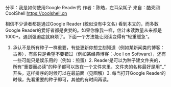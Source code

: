 分享：我是如何使用Google Reader的
作者：陈皓，左耳朵耗子
来自：酷壳网 CoolShell https://coolshell.cn

相信不少读者都是通过Google Reader (貌似没有中文名) 看到本文的，而多数Google Reader的爱好者都是贪婪的。如果你像我一样，估计未读数量从来都是1000+。遇到强迫症就麻烦了。下面一个方法能让阅读变得有“轻重缓急”。
1. 承认不是所有种子一样重要，有些更新你想立刻知道（例如某新闻类的博客：古奥），有些只是希望不要错过（例如某经典博客：Joe l on Software），还有一些可能只是娱乐用的（例如：煎蛋）2. Reader是可以为种子建文件夹的，所有“重要而必读”的种子都可以放在一个文件夹里，文件夹的名称最好是用“_” 开头，这样排序的时候可以在最前面（见图解）3. 每当打开Google Reader的时候，先看重要的种子即可，其他的有时间再读。